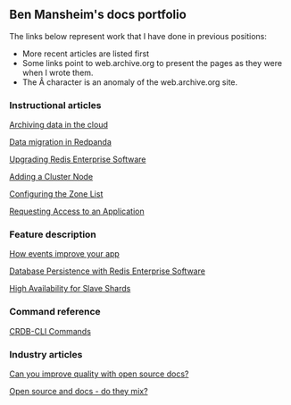## Ben Mansheim's docs portfolio

The links below represent work that I have done in previous positions:

- More recent articles are listed first
- Some links point to web.archive.org to present the pages as they were when I wrote them.
- The Â character is an anomaly of the web.archive.org site.

### Instructional articles

[Archiving data in the cloud](https://vectorized.io/docs/data-archiving)

[Data migration in Redpanda](https://vectorized.io/docs/data-migration)

[Upgrading Redis Enterprise Software](https://web.archive.org/web/20210121051848/https://docs.redislabs.com/latest/rs/installing-upgrading/upgrading/)

[Adding a Cluster Node](https://web.archive.org/web/20210121042733/https://docs.redislabs.com/latest/rs/administering/adding-node/)

[Configuring the Zone List](https://forum.tufin.com/support/kc/R19-1/3402.htm)

[Requesting Access to an Application](https://forum.tufin.com/support/kc/R19-1/request_app_access.htm)

### Feature description

[How events improve your app](https://vectorized.io/docs/intro-to-events)

[Database Persistence with Redis Enterprise Software](https://web.archive.org/web/20210121062703/https://docs.redislabs.com/latest/rs/concepts/data-access/persistence/)

[High Availability for Slave Shards](https://web.archive.org/web/20210121062420/https://docs.redislabs.com/latest/rs/administering/database-operations/slave-ha/)

### Command reference

[CRDB-CLI Commands](https://web.archive.org/web/20210124083622/https://docs.redislabs.com/latest/rs/references/crdb-cli-reference/)

### Industry articles

[Can you improve quality with open source docs?](https://drive.google.com/file/d/1ojXOiBUpS63GpR_vcPN_va3jXUe_NKwg/view)

[Open source and docs - do they mix?](https://drive.google.com/file/d/1IyF0JZx6b8teFwdnN_Ile4LHcT0Z4FF1/view)
